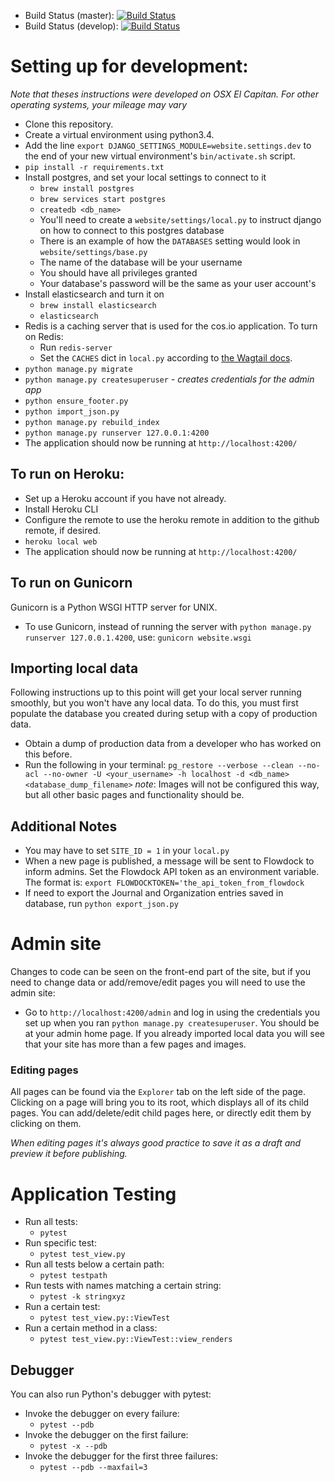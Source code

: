 
- Build Status (master): [![Build Status](https://travis-ci.org/CenterForOpenScience/cos.io.svg?branch=master)](https://travis-ci.org/CenterForOpenScience/cos.io)
- Build Status (develop): [![Build Status](https://travis-ci.org/CenterForOpenScience/cos.io.svg?branch=develop)](https://travis-ci.org/CenterForOpenScience/cos.io)

# Setting up for development:
*Note that theses instructions were developed on OSX El Capitan.*
*For other operating systems, your mileage may vary*

- Clone this repository.
- Create a virtual environment using python3.4.
- Add the line `export DJANGO_SETTINGS_MODULE=website.settings.dev` to the end of your new virtual environment's `bin/activate.sh` script.
- `pip install -r requirements.txt`
- Install postgres, and set your local settings to connect to it
    - `brew install postgres`
    - `brew services start postgres`
    - `createdb <db_name>`
    - You'll need to create a `website/settings/local.py` to instruct django on how to connect to this postgres database
    - There is an example of how the `DATABASES` setting would look in `website/settings/base.py`
    - The name of the database will be your username
    - You should have all privileges granted
    - Your database's password will be the same as your user account's
- Install elasticsearch and turn it on
    - `brew install elasticsearch`
    - `elasticsearch`
- Redis is a caching server that is used for the cos.io application.  To turn on Redis:
    - Run `redis-server`
    - Set the `CACHES` dict in `local.py` according to [the Wagtail docs](http://docs.wagtail.io/en/v0.8.7/howto/performance.html#cache).
- `python manage.py migrate`
- `python manage.py createsuperuser` <i>- creates credentials for the admin app</i>
- `python ensure_footer.py`
- `python import_json.py`
- `python manage.py rebuild_index`
- `python manage.py runserver 127.0.0.1:4200`
- The application should now be running at `http://localhost:4200/`

## To run on Heroku:
- Set up a Heroku account if you have not already.
- Install Heroku CLI
- Configure the remote to use the heroku remote in addition to the github remote, if desired.
- `heroku local web`
- The application should now be running at `http://localhost:4200/`

## To run on Gunicorn
Gunicorn is a Python WSGI HTTP server for UNIX.
- To use Gunicorn, instead of running the server with `python manage.py runserver 127.0.0.1.4200`, use: `gunicorn website.wsgi`

## Importing local data
Following instructions up to this point will get your local server running smoothly, but you won't have any local data.
To do this, you must first populate the database you created during setup with a copy of production data.
- Obtain a dump of production data from a developer who has worked on this before.
- Run the following in your terminal: `pg_restore --verbose --clean --no-acl --no-owner -U <your_username> -h localhost -d <db_name> <database_dump_filename>`
*note*: Images will not be configured this way, but all other basic pages and functionality should be.

## Additional Notes
- You may have to set `SITE_ID = 1` in your `local.py`
- When a new page is published, a message will be sent to Flowdock to inform admins. Set the Flowdock API token as an environment variable.
The format is: `export FLOWDOCKTOKEN='the_api_token_from_flowdock`
- If need to export the Journal and Organization entries saved in database, run `python export_json.py`

# Admin site
Changes to code can be seen on the front-end part of the site, but if you need to change data or add/remove/edit pages you will need to use the admin site:
- Go to `http://localhost:4200/admin` and log in using the credentials you set up when you ran `python manage.py createsuperuser`.
You should be at your admin home page.  If you already imported local data you will see that your site has more than a few pages and images.  
### Editing pages
All pages can be found via the `Explorer` tab on the left side of the page.  Clicking on a page will bring you to its root, which displays all of its child pages.  You can add/delete/edit child pages here, or directly edit them by clicking on them.

*When editing pages it's always good practice to save it as a draft and preview it before publishing.*

# Application Testing
- Run all tests:
    - `pytest`
- Run specific test:
    - `pytest test_view.py`
- Run all tests below a certain path:
    - `pytest testpath`
- Run tests with names matching a certain string:
    - `pytest -k stringxyz`
- Run a certain test:
    - `pytest test_view.py::ViewTest`
- Run a certain method in a class:
    - `pytest test_view.py::ViewTest::view_renders`
    
## Debugger
You can also run Python's debugger with pytest:
- Invoke the debugger on every failure:
    - `pytest --pdb`
- Invoke the debugger on the first failure:
    - `pytest -x --pdb`
- Invoke the debugger for the first three failures:
    - `pytest --pdb --maxfail=3`
